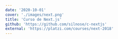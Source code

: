 ```yaml
---
date: '2020-10-01'
cover: './images/next.png'
title: 'Curso de Next.js'
github: 'https://github.com/silnose/c-nextjs'
external: 'https://platzi.com/courses/next-2018'
---
```

